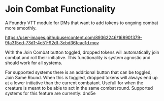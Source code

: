 # Join Combat Functionality
A Foundry VTT module for DMs that want to add tokens to ongoing combat more smoothly.

https://user-images.githubusercontent.com/89362246/168901379-9fa315ed-73d1-4c51-92df-3cbd36fcac1d.mov

With the Join Combat button toggled, dropped tokens will automatically join combat and roll their initiative. This functionality is system agnostic and should work for all systems.

For supported systems there is an additional button that can be toggled, Join Same Round. When this is toggled, dropped tokens will always end up at a lower initiative than the current combatant. Usefull for when the creature is meant to be able to act in the same combat round. Supported systems for this feature are currently: dnd5e
